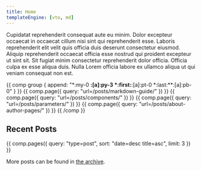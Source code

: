 ```yaml
---
title: Home
templateEngine: [vto, md]
---
```


Cupidatat reprehenderit consequat aute eu minim. Dolor excepteur occaecat in occaecat cillum nisi sint qui reprehenderit esse. Laboris reprehenderit elit velit quis officia duis deserunt consectetur eiusmod. Aliquip reprehenderit occaecat officia esse nostrud qui proident excepteur ut sint sit. Sit fugiat minim consectetur reprehenderit dolor officia. Officia culpa ex esse aliqua duis. Nulla Lorem officia labore ex ullamco aliqua ut qui veniam consequat non est.

{{ comp group { append: "*:my-0 **:[a]:py-3 *:first:**:[a]:pt-0 *:last:**:[a]:pb-0" } }}
  {{ comp.page({ query: "url=/posts/markdown-guide/" }) }}
  {{ comp.page({ query: "url=/posts/components/" }) }}
  {{ comp.page({ query: "url=/posts/parameters/" }) }}
  {{ comp.page({ query: "url=/posts/about-author-pages/" }) }}
{{ /comp }}

## Recent Posts

{{ comp.pages({ query: "type=post", sort: "date=desc title=asc", limit: 3 }) }}

More posts can be found in [the archive](/archive).
